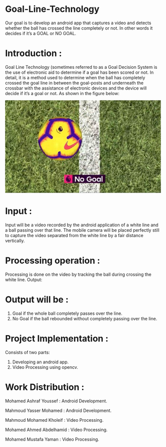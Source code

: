 # Goal-Line-Technology
Our goal is to develop an android app that captures a video and detects whether the ball has crossed the line completely or not. In other words it decides if it’s a GOAL or NO GOAL.



# Introduction : 
Goal Line Technology (sometimes referred to as a Goal Decision System is the use of electronic aid to determine if a goal has been scored or not. In detail, it is a method used to determine when the ball has completely crossed the goal line in between the goal-posts and underneath the crossbar with the assistance of electronic devices and the device will decide if it’s a goal or not. 
As shown in the figure below: 

<p align="center">
  <img src="docs/1.jpg">
</p>

# Input : 
Input will be a video recorded by the android application of a white line and a ball passing over that line. The mobile camera will be placed perfectly still to capture the video separated from the white line by a fair distance vertically. 

# Processing operation : 
Processing is done on the video by tracking the ball during crossing the white line. Output: 

# Output will be : 
1. Goal if the whole ball completely passes over the line. 
2. No Goal if the ball rebounded without completely passing over the line. 

# Project Implementation :
Consists of two parts: 
1. Developing an android app. 
2. Video Processing using opencv.

# Work Distribution : 
Mohamed Ashraf Youssef : Android Development.

Mahmoud Yasser Mohamed : Android Development.

Mahmoud Mohamed Kholeif : Video Processing.

Mohamed Ahmed Abdelhamid : Video Processing. 

Mohamed Mustafa Yaman : Video Processing.

